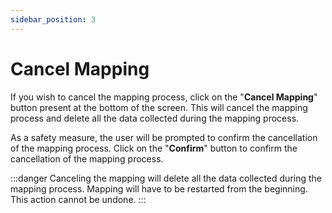 ```yaml
---
sidebar_position: 3
---
```


# Cancel Mapping

If you wish to cancel the mapping process, click on the "**Cancel Mapping**" button present at the bottom of the screen. This will cancel the mapping process and delete all the data collected during the mapping process.

As a safety measure, the user will be prompted to confirm the cancellation of the mapping process. Click on the "**Confirm**" button to confirm the cancellation of the mapping process.

:::danger
Canceling the mapping will delete all the data collected during the mapping process. Mapping will have to be restarted from the beginning. This action cannot be undone.
:::
